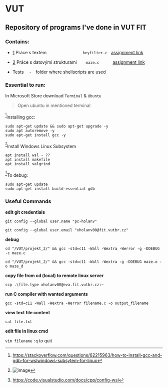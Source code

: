 # VUT
## Repository of programs I've done in VUT FIT

### Contains:

- [1](/projekt_1/) Práce s textem &emsp;&emsp;&emsp;&emsp;&emsp;&emsp;&emsp;&emsp;`keyfilter.c` &nbsp; [assignment link](https://moodle.vut.cz/mod/page/view.php?id=320645)

              
- [2](/projekt_2/) Práce s datovými strukturami &ensp;&emsp; `maze.c` &ensp;&emsp;&emsp; [assignment link](https://moodle.vut.cz/mod/page/view.php?id=320646)

- Tests &emsp;-&emsp;folder where shellscripts are used

### Essential to run:

In Microsoft Store download `Terminal` & `Ubuntu`

> Open ubuntu in mentioned terminal

<sup>[^1]</sup>Installing gcc: 
```
sudo apt-get update && sudo apt-get upgrade -y
sudo apt autoremove -y
sudo apt-get install gcc -y
```


<sup>[^2]</sup>Install Windows Linux Subsystem
```
apt install wsl - ??
apt install makefile
apt install valgrind
```

<sup>[^3]</sup>To debug:
```
sudo apt-get update
sudo apt-get install build-essential gdb
```

### Useful Commands

**edit git credentials**

`git config --global user.name "pc-holanv"`

`git config --global user.email "xholanv00@fit.vutbr.cz"`

**debug** 

`cd "/VUT/projekt_2/" && gcc -std=c11 -Wall -Wextra -Werror -g -DDEBUG -c maze.c`

`cd "/VUT/projekt_2/" && gcc -std=c11 -Wall -Wextra -g -DDEBUG maze.o -o maze_d`

**copy file from cd (local) to remote linux server**

`scp .\file.type xholanv00@eva.fit.vutbr.cz:~`

**run C compiler with wanted arguments**

`gcc -std=c11 -Wall -Wextra -Werror filename.c -o output_filename`

**view text file content**

`cat file.txt`

**edit file in linux cmd** 

`vim filename` `:q` to quit

[^1]: https://stackoverflow.com/questions/62215963/how-to-install-gcc-and-gdb-for-wslwindows-subsytem-for-linux
[^2]: ![image](https://github.com/Mindoed/VUT/assets/59418963/371cc815-dc4b-4aca-aad8-559484cd3dd4)
[^3]: https://code.visualstudio.com/docs/cpp/config-wsl
